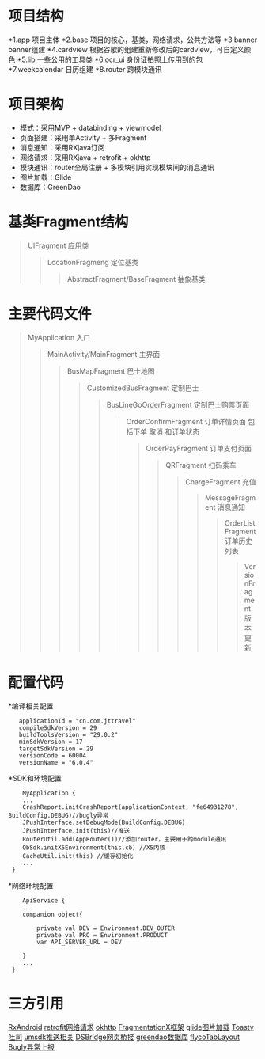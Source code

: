 # 项目结构
*1.app          项目主体
*2.base         项目的核心，基类，网络请求，公共方法等
*3.banner       banner组建
*4.cardview     根据谷歌的组建重新修改后的cardview，可自定义颜色
*5.lib          一些公用的工具类
*6.ocr_ui       身份证拍照上传用到的包
*7.weekcalendar 日历组建
*8.router       跨模块通讯

# 项目架构
* 模式：采用MVP + databinding + viewmodel
* 页面搭建：采用单Activity + 多Fragment
* 消息通知：采用RXjava订阅
* 网络请求：采用RXjava + retrofit + okhttp
* 模块通讯：router全局注册 + 多模块引用实现模块间的消息通讯
* 图片加载：Glide
* 数据库：GreenDao

# 基类Fragment结构
> UIFragment 应用类
>> LocationFragmeng 定位基类
>>> AbstractFragment/BaseFragment 抽象基类

# 主要代码文件
> MyApplication 入口
>> MainActivity/MainFragment 主界面
>>> BusMapFragment 巴士地图
>>>> CustomizedBusFragment 定制巴士
>>>>> BusLineGoOrderFragment 定制巴士购票页面
>>>>>> OrderConfirmFragment 订单详情页面 包括下单 取消 和订单状态
>>>>>>> OrderPayFragment 订单支付页面
>>>>>>>> QRFragment 扫码乘车
>>>>>>>>> ChargeFragment 充值
>>>>>>>>>> MessageFragment 消息通知
>>>>>>>>>>> OrderListFragment 订单历史列表
>>>>>>>>>>>> VersionFragment 版本更新

# 配置代码
*编译相关配置
```
   applicationId = "cn.com.jttravel"
   compileSdkVersion = 29
   buildToolsVersion = "29.0.2"
   minSdkVersion = 17
   targetSdkVersion = 29
   versionCode = 60004
   versionName = "6.0.4"
```

*SDK和环境配置
```
    MyApplication {
    ...
    CrashReport.initCrashReport(applicationContext, "fe64931278", BuildConfig.DEBUG)//bugly异常
    JPushInterface.setDebugMode(BuildConfig.DEBUG)
    JPushInterface.init(this)//推送
    RouterUtil.add(AppRouter())//添加router，主要用于跨module通讯
    QbSdk.initX5Environment(this,cb) //X5内核
    CacheUtil.init(this) //缓存初始化
    ...
 }
```
*网络环境配置
```
    ApiService {
    ...
    companion object{

        private val DEV = Environment.DEV_OUTER
        private val PRO = Environment.PRODUCT
        var API_SERVER_URL = DEV

    }
    ...
 }
```



# 三方引用
[RxAndroid](https://github.com/ReactiveX/RxAndroid)
[retrofit网络请求](https://github.com/square/retrofit)
[okhttp](https://github.com/square/okhttp)
[FragmentationX框架](https://github.com/Liam6666/FragmentationX)
[glide图片加载](https://github.com/bumptech/glide)
[Toasty吐司](https://github.com/GrenderG/Toasty)
[umsdk推送相关](https://developer.umeng.com/docs?spm=a213m0.22488127.0.0.3cb275efDHnqGR)
[DSBridge网页桥接](https://github.com/wendux/DSBridge-Android)
[greendao数据库](https://github.com/greenrobot/greenDAO)
[flycoTabLayout](https://github.com/H07000223/FlycoTabLayout)
[Bugly异常上报](https://bugly.qq.com/docs/user-guide/instruction-manual-android/?v=20200622202242)
















